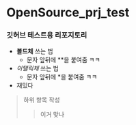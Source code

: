 # OpenSource_prj_test
### 깃허브 테스트용 리포지토리

- **볼드체** 쓰는 법
    - 문자 앞뒤에 **을 붙여줌 ㅋㅋ
- *이탤릭체* 쓰는 법
    - 문자 앞뒤에 *을 붙여줌 ㅋㅋ
- 재밌다 
> 하위 항목 작성
>> 이거 맞나